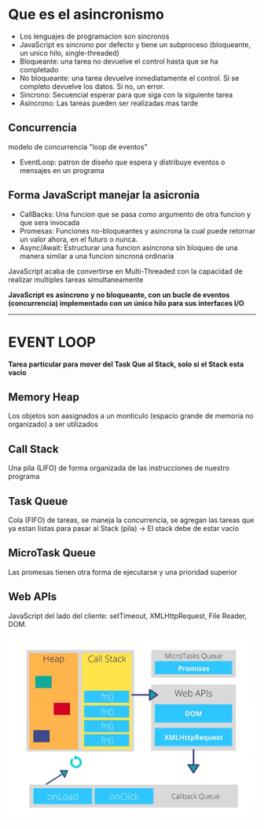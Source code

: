# Que es el asincronismo 

* Los lenguajes de programacion son sincronos 
* JavaScript es sincrono por defecto y tiene un subproceso (bloqueante, un unico hilo, single-threaded)
* Bloqueante: una tarea no devuelve el control hasta que se ha completado
* No bloqueante: una tarea devuelve inmediatamente el control. Si se completo devuelve los datos. Si no, un error.
* Sincrono: Secuencial esperar para que siga con la siguiente tarea 
* Asincrono: Las tareas pueden ser realizadas mas tarde

## Concurrencia 
modelo de concurrencia "loop de eventos"
* EventLoop: patron de diseño que espera y distribuye eventos o mensajes en un programa

## Forma JavaScript manejar la asicronia

* CallBacks: Una funcion que se pasa como argumento de otra funcion y que sera invocada
* Promesas: Funciones no-bloqueantes y asincrona la cual puede retornar un valor ahora, en el futuro o nunca.
* Async/Await: Estructurar una funcion asincrona sin bloqueo de una manera similar a una funcion sincrona ordinaria


JavaScript acaba de convertirse en Multi-Threaded con la capacidad de realizar multiples tareas simultaneamente

**JavaScript es asincrono y no bloqueante, con un bucle de eventos (concurrencia) implementado con un único hilo para sus interfaces I/O**

---

# EVENT LOOP  
**Tarea particular para mover del Task Que al Stack, solo si el Stack esta vacio**

## Memory Heap 
 Los objetos son aasignados a un monticulo (espacio grande de memoria no organizado) a ser utilizados

## Call Stack
Una pila (LIFO) de forma organizada de las instrucciones de nuestro programa 
## Task Queue
Cola (FIFO) de tareas, se maneja la concurrencia, se agregan las tareas que ya estan listas para pasar al Stack (pila) -> El stack debe de estar vacio
## MicroTask Queue
Las promesas tienen otra forma de ejecutarse y una prioridad superior
## Web APIs 
JavaScript del lado del cliente: setTimeout, XMLHttpRequest, File Reader, DOM.

![alt text](image.png)


